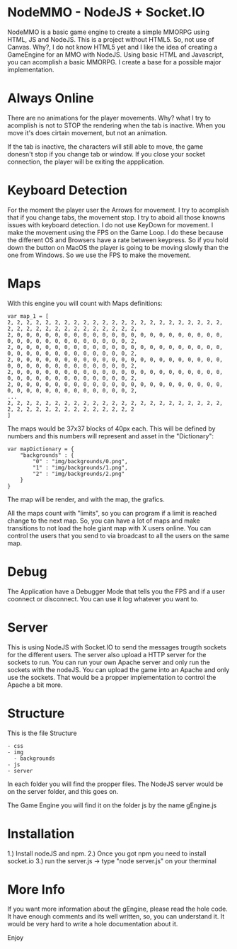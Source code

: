 NodeMMO - NodeJS + Socket.IO
=======

NodeMMO is a basic game engine to create a simple MMORPG using HTML, JS and NodeJS. This is a project without HTML5. So, not use of Canvas. Why?, I do not know HTML5 yet and I like the idea of creating a GameEngine for an MMO with NodeJS. Using basic HTML and Javascript, you can acomplish a basic MMORPG. I create a base for a possible major implementation.

<h1>Always Online</h1>
There are no animations for the player movements. Why? what I try to acomplish is not to STOP the rendering when the tab is inactive. When you move it's does cirtain movement, but not an animation.

If the tab is inactive, the characters will still able to move, the game donesn't stop if you change tab or window. If you close your socket connection, the player will be exiting the appplication.

<h1>Keyboard Detection</h1>
For the moment the player user the Arrows for movement. I try to acomplish that if you change tabs, the movement stop. I try to aboid all those knowns issues with keyboard detection. I do not use KeyDown for movement. I make the movement using the FPS on the Game Loop. I do these because the different OS and Browsers have a rate between keypress. So if you hold down the button on MacOS the player is going to be moving slowly than the one from Windows. So we use the FPS to make the movement.

<h1>Maps</h1>
With this engine you will count with Maps definitions:

```
var map_1 = [
2, 2, 2, 2, 2, 2, 2, 2, 2, 2, 2, 2, 2, 2, 2, 2, 2, 2, 2, 2, 2, 2, 2, 2, 2, 2, 2, 2, 2, 2, 2, 2, 2, 2, 2, 2, 2,
2, 0, 0, 0, 0, 0, 0, 0, 0, 0, 0, 0, 0, 0, 0, 0, 0, 0, 0, 0, 0, 0, 0, 0, 0, 0, 0, 0, 0, 0, 0, 0, 0, 0, 0, 0, 2,
2, 0, 0, 0, 0, 0, 0, 0, 0, 0, 0, 0, 0, 0, 0, 0, 0, 0, 0, 0, 0, 0, 0, 0, 0, 0, 0, 0, 0, 0, 0, 0, 0, 0, 0, 0, 2,
2, 0, 0, 0, 0, 0, 0, 0, 0, 0, 0, 0, 0, 0, 0, 0, 0, 0, 0, 0, 0, 0, 0, 0, 0, 0, 0, 0, 0, 0, 0, 0, 0, 0, 0, 0, 2,
2, 0, 0, 0, 0, 0, 0, 0, 0, 0, 0, 0, 0, 0, 0, 0, 0, 0, 0, 0, 0, 0, 0, 0, 0, 0, 0, 0, 0, 0, 0, 0, 0, 0, 0, 0, 2,
2, 0, 0, 0, 0, 0, 0, 0, 0, 0, 0, 0, 0, 0, 0, 0, 0, 0, 0, 0, 0, 0, 0, 0, 0, 0, 0, 0, 0, 0, 0, 0, 0, 0, 0, 0, 2,
...
2, 2, 2, 2, 2, 2, 2, 2, 2, 2, 2, 2, 2, 2, 2, 2, 2, 2, 2, 2, 2, 2, 2, 2, 2, 2, 2, 2, 2, 2, 2, 2, 2, 2, 2, 2, 2
]
```

The maps would be 37x37 blocks of 40px each. This will be defined by numbers and this numbers will represent and asset in the "Dictionary":

```
var mapDictionary = {
	"backgrounds" : {
		"0" : "img/backgrounds/0.png",
		"1" : "img/backgrounds/1.png",
		"2" : "img/backgrounds/2.png"
	}
}
```

The map will be render, and with the map, the grafics.

All the maps count with "limits", so you can program if a limit is reached change to the next map. So, you can have a lot of maps and make transitions to not load the hole giant map with X users online. You can control the users that you send to via broadcast to all the users on the same map.

<h1>Debug</h1>
The Application have a Debugger Mode that tells you the FPS and if a user coonnect or disconnect. You can use it log whatever you want to.

<h1>Server</h1>
This is using NodeJS with Socket.IO to send the messages trougth sockets for the different users. The server also upload a HTTP server for the sockets to run. You can run your own Apache server and only run the sockets with the nodeJS. You can upload the game into an Apache and only use the sockets. That would be a propper implementation to control the Apache a bit more.

<h1>Structure</h1>
This is the file Structure

```
- css
- img
  - backgrounds
- js
- server
```

In each folder you will find the propper files. The NodeJS server would be on the server folder, and this goes on.

The Game Engine you will find it on the folder js by the name gEngine.js

<h1>Installation</h1>
1.) Install nodeJS and npm.
2.) Once you got npm you need to install socket.io
3.) run the server.js -> type "node server.js" on your therminal

<h1>More Info</h1>
If you want more information about the gEngine, please read the hole code. It have enough comments and its well written, so, you can understand it. It would be very hard to write a hole documentation about it.

Enjoy
